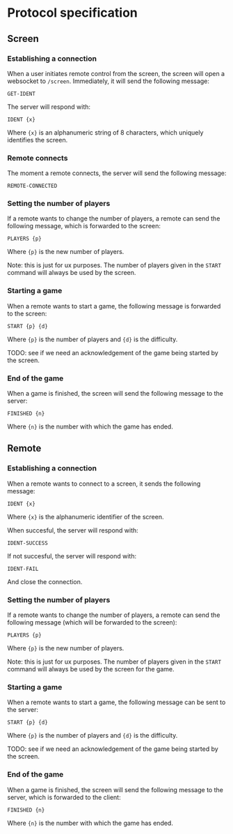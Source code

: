 # Protocol specification

## Screen

### Establishing a connection

When a user initiates remote control from the screen, the screen will open a
websocket to `/screen`. Immediately, it will send the following message:

```
GET-IDENT
```

The server will respond with:

```
IDENT {x}
```

Where `{x}` is an alphanumeric string of 8 characters, which uniquely identifies the screen.

### Remote connects

The moment a remote connects, the server will send the following message:

```
REMOTE-CONNECTED
```

### Setting the number of players

If a remote wants to change the number of players, a remote can send the
following message, which is forwarded to the screen:

```
PLAYERS {p}
```

Where `{p}` is the new number of players.

Note: this is just for ux purposes. The number of players given in
the `START` command will always be used by the screen.

### Starting a game

When a remote wants to start a game, the following message is forwarded to the screen:

```
START {p} {d}
```

Where `{p}` is the number of players and `{d}` is the difficulty.

TODO: see if we need an acknowledgement of the game being started by the screen.

### End of the game

When a game is finished, the screen will send the following message to the
server:

```
FINISHED {n}
```

Where `{n}` is the number with which the game has ended.

## Remote

### Establishing a connection

When a remote wants to connect to a screen, it sends the following message:

```
IDENT {x}
```

Where `{x}` is the alphanumeric identifier of the screen. 

When succesful, the server will respond with:

```
IDENT-SUCCESS
```

If not succesful, the server will respond with:

```
IDENT-FAIL
```

And close the connection.

### Setting the number of players

If a remote wants to change the number of players, a remote can send the
following message (which will be forwarded to the screen):

```
PLAYERS {p}
```

Where `{p}` is the new number of players.

Note: this is just for ux purposes. The number of players given in the `START`
command will always be used by the screen for the game.

### Starting a game

When a remote wants to start a game, the following message can be sent to the server:

```
START {p} {d}
```

Where `{p}` is the number of players and `{d}` is the difficulty.

TODO: see if we need an acknowledgement of the game being started by the screen.

### End of the game

When a game is finished, the screen will send the following message to the
server, which is forwarded to the client:

```
FINISHED {n}
```

Where `{n}` is the number with which the game has ended.

